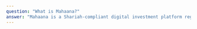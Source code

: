```yaml
---
question: "What is Mahaana?"
answer: "Mahaana is a Shariah-compliant digital investment platform regulated by SECP."
---
```

